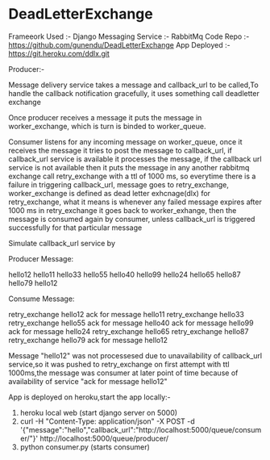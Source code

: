 # DeadLetterExchange

Frameeork Used :- Django
Messaging Service :- RabbitMq
Code Repo :- https://github.com/gunendu/DeadLetterExchange
App Deployed :- https://git.heroku.com/ddlx.git

Producer:-

Message delivery service takes a message and callback_url to be called,To handle the callback notification gracefully, it uses something call deadletter exchange

Once producer receives a message it puts the message in worker_exchange, which is turn is binded to worker_queue.

Consumer listens for any incoming message on worker_queue, once it receives the message it tries to post the message to callback_url, if callback_url service is available it processes the message, if the callback url service is not available then it puts the message in any another rabbitmq exchange call retry_exchange with a ttl of 1000 ms, so everytime there is a failure in triggering callback_url, message goes to retry_exchange, worker_exchange is defined as dead letter exhcnage(dlx) for retry_exchange, what it means is whenever any failed message expires after 1000 ms in retry_exchange it goes back to worker_exhange, then the message is consumed again by consumer, unless callback_url is triggered successfully for that particular message

Simulate callback_url service by

Producer Message:

hello12
hello11
hello33
hello55
hello40 
hello99
hello24
hello65
hello87
hello79
hello12

Consume Message:

retry_exchange  hello12
ack for message  hello11
retry_exchange  hello33
retry_exchange  hello55
ack for message  hello40
ack for message  hello99
ack for message  hello24
retry_exchange  hello65
retry_exchange  hello87
retry_exchange  hello79
ack for message  hello12

Message "hello12" was not processesed due to unavailability of callback_url service,so it was pushed to retry_exchange on first attempt with ttl 1000ms,the message was consumer at later point of time because of availability of service "ack for message  hello12"

App is deployed on heroku,start the app locally:-

1) heroku local web (start django server on 5000)
2) curl -H "Content-Type: application/json" -X POST -d '{"message":"hello","callback_url":"http://localhost:5000/queue/consumer/"}' http://localhost:5000/queue/producer/
3) python consumer.py (starts consumer)
